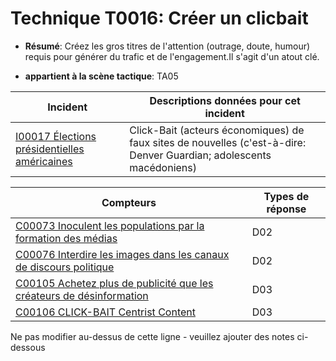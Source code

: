 # Technique T0016: Créer un clicbait

* **Résumé**: Créez les gros titres de l'attention (outrage, doute, humour) requis pour générer du trafic et de l'engagement.Il s'agit d'un atout clé.

* **appartient à la scène tactique**: TA05


|Incident |Descriptions données pour cet incident |
|-------- |-------------------- |
|[I00017 Élections présidentielles américaines](../../generated_pages/incidents/I00017.md) |Click-Bait (acteurs économiques) de faux sites de nouvelles (c'est-à-dire: Denver Guardian; adolescents macédoniens) |



|Compteurs |Types de réponse |
|-------- |-------------- |
|[C00073 Inoculent les populations par la formation des médias](../../generated_pages/counters/C00073.md) |D02 |
|[C00076 Interdire les images dans les canaux de discours politique](../../generated_pages/counters/C00076.md) |D02 |
|[C00105 Achetez plus de publicité que les créateurs de désinformation](../../generated_pages/counters/C00105.md) |D03 |
|[C00106 CLICK-BAIT Centrist Content](../../generated_pages/counters/C00106.md) |D03 ||[C00178 VOIDS INFORMATIONS FEAUX AVEC LA CONTENU DE DISINOFICATION](../../generated_pages/counters/C00178.md) |D04 |


Ne pas modifier au-dessus de cette ligne - veuillez ajouter des notes ci-dessous